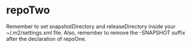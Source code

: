 # repoTwo

Remember to set snapshotDirectory and releaseDirectory inside your ~/.m2/settings.xml file. Also, remember to remove the -SNAPSHOT suffix after the declaration of repoOne.
